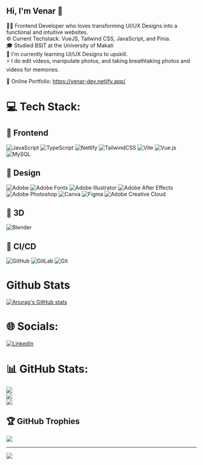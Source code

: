 ## Hi, I'm Venar 👋


👩‍💻 Frontend Developer who loves transforming UI/UX Designs into a functional and intuitive websites. <br/>
⚙️ Current Techstack: VueJS, Tailwind CSS, JavaScript, and Pinia. <br/>
🎓 Studied BSIT at the University of Makati<br/>
🌱 I'm currently learning UI/UX Designs to upskill.<br/>
⚡ I do edit videos, manipulate photos, and taking breathtaking photos and videos for memories.<br/>

💬 Online Portfolio: https://venar-dev.netlify.app/<br/>

# 💻 Tech Stack:

## 🔗 Frontend
![JavaScript](https://img.shields.io/badge/javascript-%23323330.svg?style=for-the-badge&logo=javascript&logoColor=%23F7DF1E) ![TypeScript](https://img.shields.io/badge/typescript-%23007ACC.svg?style=for-the-badge&logo=typescript&logoColor=white) ![Netlify](https://img.shields.io/badge/netlify-%23000000.svg?style=for-the-badge&logo=netlify&logoColor=#00C7B7) ![TailwindCSS](https://img.shields.io/badge/tailwindcss-%2338B2AC.svg?style=for-the-badge&logo=tailwind-css&logoColor=white) ![Vite](https://img.shields.io/badge/vite-%23646CFF.svg?style=for-the-badge&logo=vite&logoColor=white) ![Vue.js](https://img.shields.io/badge/vue.js-%2335495e.svg?style=for-the-badge&logo=vuedotjs&logoColor=%234FC08D) ![MySQL](https://img.shields.io/badge/mysql-4479A1.svg?style=for-the-badge&logo=mysql&logoColor=white) 

## 🔗 Design 
![Adobe](https://img.shields.io/badge/adobe-%23FF0000.svg?style=for-the-badge&logo=adobe&logoColor=white) ![Adobe Fonts](https://img.shields.io/badge/Adobe%20Fonts-000B1D.svg?style=for-the-badge&logo=Adobe%20Fonts&logoColor=white) ![Adobe Illustrator](https://img.shields.io/badge/adobe%20illustrator-%23FF9A00.svg?style=for-the-badge&logo=adobe%20illustrator&logoColor=white) ![Adobe After Effects](https://img.shields.io/badge/Adobe%20After%20Effects-9999FF.svg?style=for-the-badge&logo=Adobe%20After%20Effects&logoColor=white) ![Adobe Photoshop](https://img.shields.io/badge/adobe%20photoshop-%2331A8FF.svg?style=for-the-badge&logo=adobe%20photoshop&logoColor=white) ![Canva](https://img.shields.io/badge/Canva-%2300C4CC.svg?style=for-the-badge&logo=Canva&logoColor=white) ![Figma](https://img.shields.io/badge/figma-%23F24E1E.svg?style=for-the-badge&logo=figma&logoColor=white) ![Adobe Creative Cloud](https://img.shields.io/badge/Adobe%20Creative%20Cloud-DA1F26.svg?style=for-the-badge&logo=Adobe%20Creative%20Cloud&logoColor=white) 

## 🔗 3D
![Blender](https://img.shields.io/badge/blender-%23F5792A.svg?style=for-the-badge&logo=blender&logoColor=white) 

## 🔗 CI/CD
![GitHub](https://img.shields.io/badge/github-%23121011.svg?style=for-the-badge&logo=github&logoColor=white) 
![GitLab](https://img.shields.io/badge/gitlab-%23181717.svg?style=for-the-badge&logo=gitlab&logoColor=white) 
![Git](https://img.shields.io/badge/git-%23F05033.svg?style=for-the-badge&logo=git&logoColor=white) 

<!-- ![Riot Games](https://img.shields.io/badge/riotgames-D32936.svg?style=for-the-badge&logo=riotgames&logoColor=white) -->


# Github Stats
[![Anurag's GitHub stats](https://github-readme-stats.vercel.app/api?username=vnrocnr)](https://github.com/anuraghazra/github-readme-stats)


# 🌐 Socials:
[![LinkedIn](https://img.shields.io/badge/LinkedIn-%230077B5.svg?logo=linkedin&logoColor=white)](https://linkedin.com/in/https://www.linkedin.com/in/venarocenar/) 

# 📊 GitHub Stats:
![](https://github-readme-stats.vercel.app/api?username=vnrocnr&theme=dark&hide_border=false&include_all_commits=false&count_private=false)<br/>
![](https://nirzak-streak-stats.vercel.app/?user=vnrocnr&theme=dark&hide_border=false)<br/>
![](https://github-readme-stats.vercel.app/api/top-langs/?username=vnrocnr&theme=dark&hide_border=false&include_all_commits=false&count_private=false&layout=compact)

## 🏆 GitHub Trophies
![](https://github-profile-trophy.vercel.app/?username=vnrocnr&theme=radical&no-frame=false&no-bg=false&margin-w=4)

---
[![](https://visitcount.itsvg.in/api?id=vnrocnr&icon=0&color=0)](https://visitcount.itsvg.in)

<!-- Proudly created with GPRM ( https://gprm.itsvg.in ) -->


